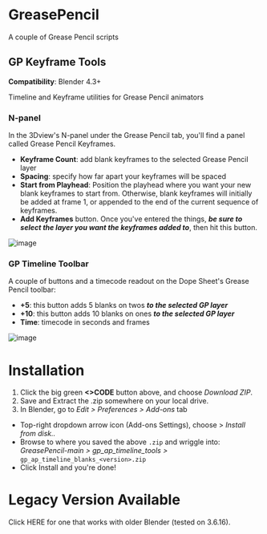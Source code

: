 # GreasePencil
A couple of Grease Pencil scripts 

## GP Keyframe Tools
**Compatibility**: Blender 4.3+

Timeline and Keyframe utilities for Grease Pencil animators


### N-panel
In the 3Dview's N-panel under the Grease Pencil tab, you'll find a panel called Grease Pencil Keyframes.
- **Keyframe Count**: add blank keyframes to the selected Grease Pencil layer
- **Spacing**: specify how far apart your keyframes will be spaced
- **Start from Playhead**: Position the playhead where you want your new blank keyframes to start from. Otherwise, blank keyframes will initially be added at frame 1, or appended to the end of the current sequence of keyframes.
- **Add Keyframes** button. Once you've entered the things, ***be sure to select the layer you want the keyframes added to***, then hit this button.

![image](https://github.com/user-attachments/assets/05bb86f7-760b-4721-8af3-bf6005f384d8)
 
### GP Timeline Toolbar
A couple of buttons and a timecode readout on the Dope Sheet's Grease Pencil toolbar:
- **+5**: this button adds 5 blanks on twos ***to the selected GP layer***
- **+10**: this button adds 10 blanks on ones ***to the selected GP layer***
- **Time**: timecode in seconds and frames

![image](https://github.com/user-attachments/assets/c4ec29ac-5feb-4daf-8a5f-5aac55397ff5)

# Installation
1. Click the big green **<>CODE** button above, and choose *Download ZIP*.
2. Save and Extract the .zip somewhere on your local drive.
3. In Blender, go to *Edit > Preferences > Add-ons* tab
- Top-right dropdown arrow icon (Add-ons Settings), choose > *Install from disk..*
- Browse to where you saved the above `.zip` and wriggle into: *GreasePencil-main > gp_ap_timeline_tools >* `gp_ap_timeline_blanks_<version>.zip`
- Click Install and you're done!

# Legacy Version Available
Click HERE for one that works with older Blender (tested on 3.6.16).
